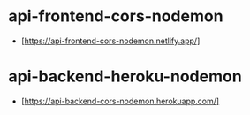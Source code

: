 # api-frontend-cors-nodemon

-   [https://api-frontend-cors-nodemon.netlify.app/]

# api-backend-heroku-nodemon

-   [https://api-backend-cors-nodemon.herokuapp.com/]
